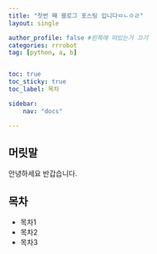```yaml
---
title: "첫번 째 블로그 포스팅 입니다ㅁㄴㅇㄹ"
layout: single

author_profile: false #왼쪽에 떠있는거 끄기
categories: rrrobot
tag: [python, a, b]


toc: true
toc_sticky: true
toc_label: 목차

sidebar:
    nav: "docs"

---
```


## 머릿말

안녕하세요 반갑습니다.

## 목차

- 목차1
- 목차2
- 목차3
